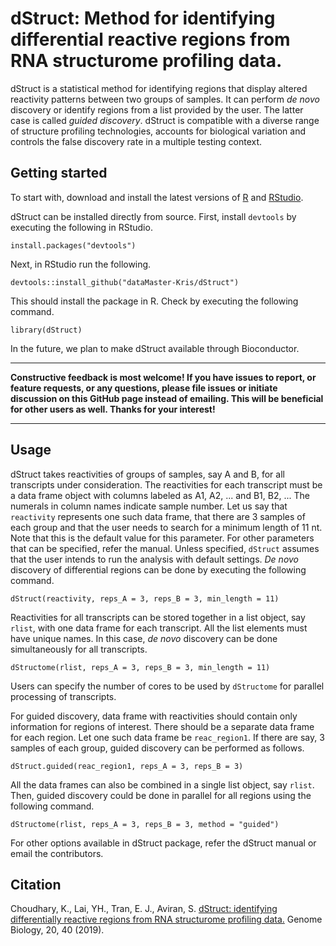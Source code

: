 # dStruct: Method for identifying differential reactive regions from RNA structurome profiling data.

dStruct is a statistical method for identifying regions that display altered reactivity patterns between two groups of samples. It can perform *de novo* discovery or identify regions from a list provided by the user. The latter case is called *guided discovery*. dStruct is compatible with a diverse range of structure profiling technologies, accounts for biological variation and controls the false discovery rate in a multiple testing context.

## Getting started

To start with, download and install the latest versions of [R](https://cran.r-project.org/) and [RStudio](https://www.rstudio.com/products/rstudio/).

dStruct can be installed directly from source. First, install `devtools` by executing the following in RStudio.

`install.packages("devtools")`

Next, in RStudio run the following.

    devtools::install_github("dataMaster-Kris/dStruct")

This should install the package in R. Check by executing the following command.

`library(dStruct)`

In the future, we plan to make dStruct available through Bioconductor.


***

**Constructive feedback is most welcome! If you have issues to report, or feature requests, or any questions, please file issues or initiate discussion on this GitHub page instead of emailing. This will be beneficial for other users as well. Thanks for your interest!**

***

## Usage

dStruct takes reactivities of groups of samples, say A and B, for all transcripts under consideration. The reactivities for each transcript must be a data frame object with columns labeled as A1, A2, ... and B1, B2, ... The numerals in column names indicate sample number. Let us say that `reactivity` represents one such data frame, that there are 3 samples of each group and that the user needs to search for a minimum length of 11 nt. Note that this is the default value for this parameter. For other parameters that can be specified, refer the manual. Unless specified, `dStruct` assumes that the user intends to run the analysis with default settings. _De novo_ discovery of differential regions can be done by executing the following command.

`dStruct(reactivity, reps_A = 3, reps_B = 3, min_length = 11)`

Reactivities for all transcripts can be stored together in a list object, say `rlist`, with one data frame for each transcript. All the list elements must have unique names. In this case,  _de novo_ discovery can be done simultaneously for all transcripts.

`dStructome(rlist, reps_A = 3, reps_B = 3, min_length = 11)`

Users can specify the number of cores to be used by `dStructome` for parallel processing of transcripts.

For guided discovery, data frame with reactivities should contain only information for regions of interest. There should be a separate data frame for each region. Let one such data frame be `reac_region1`. If there are say, 3 samples of each group, guided discovery can be performed as follows.

`dStruct.guided(reac_region1, reps_A = 3, reps_B = 3)`

All the data frames can also be combined in a single list object, say `rlist`. Then, guided discovery could be done in parallel for all regions using the following command.

`dStructome(rlist, reps_A = 3, reps_B = 3, method = "guided")`

For other options available in dStruct package, refer the dStruct manual or email the contributors.

## Citation

Choudhary, K., Lai, YH., Tran, E. J., Aviran, S. [dStruct: identifying differentially reactive regions from RNA structurome profiling data.](https://doi.org/10.1186/s13059-019-1641-3) Genome Biology, 20, 40 (2019). 
